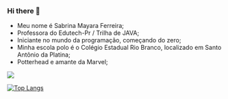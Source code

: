 ### Hi there 👋
- Meu nome é Sabrina Mayara Ferreira;
- Professora do Edutech-Pr / Trilha de JAVA;
- Iniciante no mundo da programação, começando do zero;
- Minha escola polo é o Colégio Estadual Rio Branco, localizado em Santo Antônio da Platina;
- Potterhead e amante da Marvel;

![](https://komarev.com/ghpvc/?username=SabrinaMayara&color=ff69b4)

[![Top Langs](https://github-readme-stats.vercel.app/api/top-langs/?username=sabrinamayara&layout=compact)](https://github.com/anuraghazra/github-readme-stats)


<!--
**SabrinaMayara/SabrinaMayara** is a ✨ _special_ ✨ repository because its `README.md` (this file) appears on your GitHub profile.

Here are some ideas to get you started:

- 🔭 I’m currently working on ...
- 🌱 I’m currently learning ...
- 👯 I’m looking to collaborate on ...
- 🤔 I’m looking for help with ...
- 💬 Ask me about ...
- 📫 How to reach me: ...
- 😄 Pronouns: ...
- ⚡ Fun fact: ...
-->
